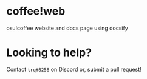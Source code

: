 # coffee!web
osu!coffee website and docs page using docsify  
  
# Looking to help?  
Contact `trq#8258` on Discord or, submit a pull request!
